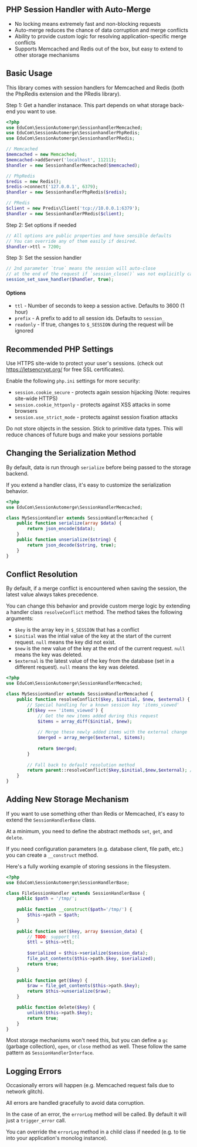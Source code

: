 PHP Session Handler with Auto-Merge
--------------------------

*  No locking means extremely fast and non-blocking requests
*  Auto-merge reduces the chance of data corruption and merge conflicts
*  Ability to provide custom logic for resolving application-specific merge conflicts
*  Supports Memcached and Redis out of the box, but easy to extend to other storage mechanisms

Basic Usage
--------------------------
This library comes with session handlers for Memcached and Redis (both the PhpRedis extension and the PRedis library).

Step 1: Get a handler instanace.  This part depends on what storage back-end you want to use.
```php
<?php
use EduCom\SessionAutomerge\SessionhandlerMemcached;
use EduCom\SessionAutomerge\SessionhandlerPhpRedis;
use EduCom\SessionAutomerge\SessionhandlerPRedis;

// Memcached
$memcached = new Memcached;
$memcached->addServer('localhost', 11211);
$handler = new SessionhandlerMemcached($memcached);

// PhpRedis
$redis = new Redis();
$redis->connect('127.0.0.1', 6379);
$handler = new SessionhandlerPhpRedis($redis);

// PRedis
$client = new Predis\Client('tcp://10.0.0.1:6379');
$handler = new SessionhandlerPRedis($client);
```

Step 2: Set options if needed
```php
// All options are public properties and have sensible defaults
// You can override any of them easily if desired.
$handler->ttl = 7200;
```

Step 3: Set the session handler
```php
// 2nd parameter `true` means the session will auto-close 
// at the end of the request if `session_close()` was not explicitly called
session_set_save_handler($handler, true);
```


#### Options

*  `ttl` - Number of seconds to keep a session active. Defaults to 3600 (1 hour)
*  `prefix` - A prefix to add to all session ids. Defaults to `session_`
*  `readonly` - If true, changes to `$_SESSION` during the request will be ignored


Recommended PHP Settings
----------------------------
Use HTTPS site-wide to protect your user's sessions. (check out https://letsencrypt.org/ for free SSL certificates).

Enable the following `php.ini` settings for more security:
*  `session.cookie_secure` - protects again session hijacking (Note: requires site-wide HTTPS)
*  `session.cookie_httponly` - protects against XSS attacks in some browsers
*  `session.use_strict_mode` - protects against session fixation attacks

Do not store objects in the session. Stick to primitive data types. This will reduce chances of future bugs and make your sessions portable

Changing the Serialization Method
--------------------------------
By default, data is run through `serialize` before being passed to the storage backend.

If you extend a handler class, it's easy to customize the serialization behavior.

```php
<?php
use EduCom\SessionAutomerge\SessionHandlerMemcached;

class MySessionHandler extends SessionHandlerMemcached {
    public function serialize(array $data) {
        return json_encode($data);
    }
    public function unserialize($string) {
        return json_decode($string, true);
    }
}
```

Conflict Resolution
-----------------------------------------
By default, if a merge conflict is encountered when saving the session, the latest value always takes precedence.

You can change this behavior and provide custom merge logic by extending a handler class `resolveConflict` method.  The method takes the following arguments:

*  `$key` is the array key in `$_SESSION` that has a conflict
*  `$initial` was the intial value of the key at the start of the current request.  `null` means the key did not exist.
*  `$new` is the new value of the key at the end of the current request.  `null` means the key was deleted.
*  `$external` is the latest value of the key from the database (set in a different request). `null` means the key was deleted.

```php
<?php
use EduCom\SessionAutomerge\SessionHandlerMemcached;

class MySessionHandler extends SessionHandlerMemcached {
    public function resolveConflict($key, $initial, $new, $external) {
        // Special handling for a known session key 'items_viewed'
        if($key === 'items_viewed') {
            // Get the new items added during this request
            $items = array_diff($initial, $new);
            
            // Merge these newly added items with the external change
            $merged = array_merge($external, $items);
            
            return $merged;
        }
        
        // Fall back to default resolution method
        return parent::resolveConflict($key,$initial,$new,$external); // TODO: Change the autogenerated stub
    }
}
```

Adding New Storage Mechanism
----------------------------

If you want to use something other than Redis or Memcached, it's easy to extend the `SessionHandlerBase` class.

At a minimum, you need to define the abstract methods `set`, `get`, and `delete`. 

If you need configuration parameters (e.g. database client, file path, etc.) you can create a `__construct` method.

Here's a fully working example of storing sessions in the filesystem.

```php
<?php
use EduCom\SessionAutomerge\SessionHandlerBase;

class FileSessionHandler extends SessionHandlerBase {
    public $path = '/tmp/';
    
    public function __construct($path='/tmp/') {
        $this->path = $path;
    }
    
    public function set($key, array $session_data) {
        // TODO: support ttl
        $ttl = $this->ttl;
        
        $serialized = $this->serialize($session_data);
        file_put_contents($this->path.$key, $serialized);
        return true;
    }
    
    public function get($key) {
        $raw = file_get_contents($this->path.$key);
        return $this->unserialize($raw);
    }

    public function delete($key) {
        unlink($this->path.$key);
        return true;
    }
}
```

Most storage mechanisms won't need this, but you can define a `gc` (garbage collection), `open`, or `close` method as well.  These follow the same pattern as `SessionHandlerInterface`.

Logging Errors
---------------------------
Occasionally errors will happen (e.g. Memcached request fails due to network glitch).

All errors are handled gracefully to avoid data corruption.  

In the case of an error, the `errorLog` method will be called. By default it will just a `trigger_error` call.

You can override the `errorLog` method in a child class if needed (e.g. to tie into your application's monolog instance).

